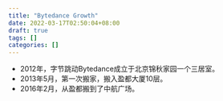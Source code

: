 ```yaml
---
title: "Bytedance Growth"
date: 2022-03-17T02:50:04+08:00
draft: true
tags: []
categories: []
---
```


- 2012年，字节跳动Bytedance成立于北京锦秋家园一个三居室。
- 2013年5月，第一次搬家，搬入盈都大厦10层。
- 2016年2月，从盈都搬到了中航广场。


